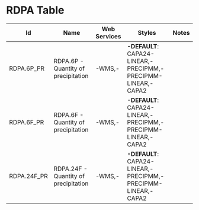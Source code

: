 # RDPA Table

Id | Name | Web Services | Styles | Notes
---|------|--------------|--------|------
RDPA.6P_PR | RDPA.6P - Quantity of precipitation | -WMS,-       | **-DEFAULT**: CAPA24-LINEAR,-PRECIPMM,-PRECIPMM-LINEAR,-CAPA2 |      
RDPA.6F_PR | RDPA.6F - Quantity of precipitation | -WMS,-       | **-DEFAULT**: CAPA24-LINEAR,-PRECIPMM,-PRECIPMM-LINEAR,-CAPA2 |      
RDPA.24F_PR | RDPA.24F - Quantity of precipitation | -WMS,-       | **-DEFAULT**: CAPA24-LINEAR,-PRECIPMM,-PRECIPMM-LINEAR,-CAPA2 |      

